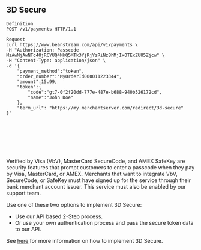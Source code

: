 ## 3D Secure

```shell
Definition
POST /v1/payments HTTP/1.1

Request
curl https://www.beanstream.com/api/v1/payments \
-H "Authorization: Passcode MzAwMjAwNTc4OjRCYUQ4MkQ5MTk3YjRjYzRiNzBhMjIxOTExZUU5Zjcw" \
-H "Content-Type: application/json" \
-d '{
    "payment_method":"token",
    "order_number":"MyOrderId000011223344",
    "amount":15.99,
    "token":{
        "code":"gt7-0f2f20dd-777e-487e-b688-940b526172cd",
        "name":"John Doe"
    },
    "term_url": "https://my.merchantserver.com/redirect/3d-secure"
}'
```

```python

```

```csharp

```

```java

```

```ruby

```

```php

```

```javascript

```

```go

```

Verified by Visa (VbV), MasterCard SecureCode, and AMEX SafeKey are security features that prompt customers to enter a passcode when they pay by Visa, MasterCard, or AMEX. Merchants that want to integrate VbV, SecureCode, or SafeKey must have signed up for the service through their bank merchant account issuer. This service must also be enabled by our support team.

Use one of these two options to implement 3D Secure:

* Use our API based 2-Step process.
* Or use your own authentication process and pass the secure token data to our API.

See [here](/docs/guides/3D_Secure) for more information on how to implement 3D Secure.
